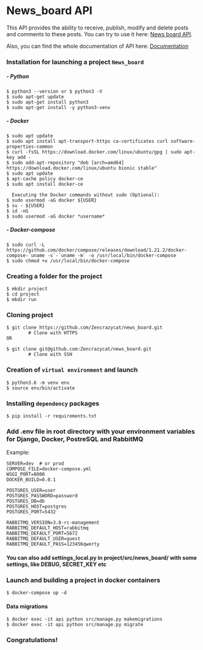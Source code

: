 # News_board API

This API provides the ability to receive, publish, modify and delete posts and comments to these posts.
You can try to use it here: [News board API](http://134.122.114.146:8000/api/v1/news_posts/posts/ "News Board").

Also, you can find the whole documentation of API here: [Documentation](https://web.postman.co/collections/10954999-e7f1b9de-b52c-4e99-97e7-3d8f30c5fd7e?version=latest&workspace=40909c67-9842-465d-843f-367334184f57#c812fcc9-c719-438a-b46b-fe5a6c9df0f6 "API's documentation")

### Installation for launching a project **`News_board`**
##### - Python
```
$ python3 --version or $ python3 -V
$ sudo apt-get update
$ sudo apt-get install python3
$ sudo apt-get install -y python3-venv
```
##### - Docker
```
$ sudo apt update
$ sudo apt install apt-transport-https ca-certificates curl software-properties-common
$ curl -fsSL https://download.docker.com/linux/ubuntu/gpg | sudo apt-key add -
$ sudo add-apt-repository "deb [arch=amd64] https://download.docker.com/linux/ubuntu bionic stable"
$ sudo apt update
$ apt-cache policy docker-ce
$ sudo apt install docker-ce

  Executing the Docker commands without sudo (Optional):
$ sudo usermod -aG docker ${USER}
$ su - ${USER}
$ id -nG
$ sudo usermod -aG docker *username*
```
##### - Docker-compose

```
$ sudo curl -L https://github.com/docker/compose/releases/download/1.21.2/docker-compose-`uname -s`-`uname -m` -o /usr/local/bin/docker-compose
$ sudo chmod +x /usr/local/bin/docker-compose
```

### Creating a folder for the project

```
$ mkdir project
$ cd project
$ mkdir run
```

### Cloning project

```
$ git clone https://github.com/Zencrazycat/news_board.git
        # Clone with HTTPS
OR

$ git clone git@github.com:Zencrazycat/news_board.git
        # Clone with SSH
```

### Creation of **`virtual environment`** and launch

```
$ python3.6 -m venv env
$ source env/bin/activate
```

### Installing **`dependency`** packages

```
$ pip install -r requirements.txt
```

### Add .env file in root directory with your environment variables for Django, Docker, PostreSQL and RabbitMQ

Example:
```
SERVER=dev  # or prod
COMPOSE_FILE=docker-compose.yml
WSGI_PORT=8000
DOCKER_BUILD=0.0.1

POSTGRES_USER=user
POSTGRES_PASSWORD=password
POSTGRES_DB=db
POSTGRES_HOST=postgres
POSTGRES_PORT=5432

RABBITMQ_VERSION=3.8-rc-management
RABBITMQ_DEFAULT_HOST=rabbitmq
RABBITMQ_DEFAULT_PORT=5672
RABBITMQ_DEFAULT_USER=guest
RABBITMQ_DEFAULT_PASS=123456qwerty
```

#### You can also add settings_local.py in project/src/news_board/ with some settings, like DEBUG, SECRET_KEY etc

### Launch and building a project in docker containers

```
$ docker-compose up -d
```
#### Data migrations
```
$ docker exec -it api python src/manage.py makemigrations
$ docker exec -it api python src/manage.py migrate
```

### Congratulations!
